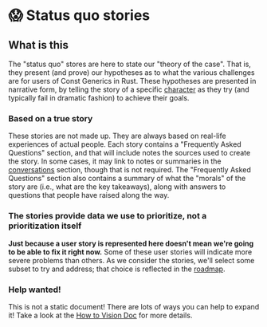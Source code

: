 # 😱 Status quo stories

## What is this

The "status quo" stores are here to state our "theory of the case". That is, they present (and prove) our hypotheses as to what the various challenges are for users of Const Generics in Rust. These hypotheses are presented in narrative form, by telling the story of a specific [character] as they try (and typically fail in dramatic fashion) to achieve their goals.

[character]: ./characters.md

### Based on a true story

These stories are not made up. They are always based on real-life experiences of actual people. Each story contains a "Frequently Asked Questions" section, and that will include notes the sources used to create the story. In some cases, it may link to notes or summaries in the [conversations] section, though that is not required. The "Frequently Asked Questions" section also contains a summary of what the "morals" of the story are (i.e., what are the key takeaways), along with answers to questions that people have raised along the way.

[conversations]: ../conversations.md

### The stories provide data we use to prioritize, not a prioritization itself

**Just because a user story is represented here doesn't mean we're going to be able to fix it right now.** Some of these user stories will indicate more severe problems than others. As we consider the stories, we'll select some subset to try and address; that choice is reflected in the [roadmap].

[roadmap]: ./roadmap.md

### Help wanted!

This is not a static document! There are lots of ways you can help to expand it! Take a look at the [How to Vision Doc](./how_to_vision_doc.md) for more details.

[Alan]: ./characters.md#alan-the-startup-guy-trying-to-stand-up-a-web-stack-quickly
[Grace]: ./characters.md#grace-the-principal-engineer-hacking-on-t4-a-new-storage-service
[Niklaus]: ./characters.md#niklaus-the-developer-building-generic-rust-libraries-and-frameworks
[Barbara]: ./characters.md#barbara-embedded-developer-doing-networking
[Volunteer wanted]: ./how_to_vision_doc.md#how-can-i-finish-or-add-a-section-to-the-document
